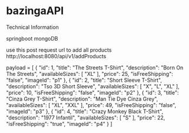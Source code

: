# bazingaAPI

Technical Information

springboot
mongoDB


use this post request  url to add all products 
http://localhost:8080/api/v1/addProducts

payload = 
[
    {
        "id": 1,
        "title": "The Streets  T-Shirt",
        "description": "Born On The Streets",
        "availableSizes": [
            "XL"
        ],
        "price": 25,
        "isFreeShipping": "false",
        "imageId": "p1"
    },
    {
        "id": 2,
        "title": "Short Sleeve T-Shirt",
        "description": "Tso 3D Short Sleeve",
        "availableSizes": [
            "X",
            "L",
            "XL"
        ],
        "price": 10,
        "isFreeShipping": "false",
        "imageId": "p2"
    },
    {
        "id": 3,
        "title": "Cinza Grey T-Shirt",
        "description": "Man Tie Dye Cinza Grey",
        "availableSizes": [
            "XL",
            "XXL"
        ],
        "price": 49,
        "isFreeShipping": "false",
        "imageId": "p3"
    },
    {
        "id": 4,
        "title": "Crazy Monkey Black T-Shirt",
        "description": "1977 Infantil",
        "availableSizes": [
            "S"
        ],
        "price": 22,
        "isFreeShipping": "true",
        "imageId": "p4"
    }
]
